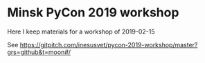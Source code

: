 # Minsk PyCon 2019 workshop
Here I keep materials for a workshop of 2019-02-15

See https://gitpitch.com/inesusvet/pycon-2019-workshop/master?grs=github&t=moon#/
